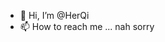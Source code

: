 - 👋 Hi, I’m @HerQi
- 📫 How to reach me ... nah sorry

<!---
HerQi/HerQi is a ✨ special ✨ repository because its `README.md` (this file) appears on your GitHub profile.
You can click the Preview link to take a look at your changes.
--->
